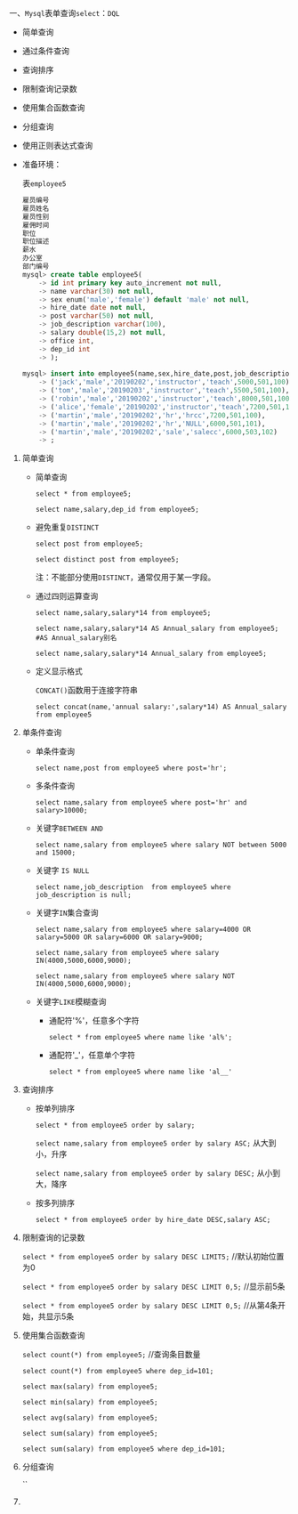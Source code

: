 一、`Mysql`表单查询`select`：`DQL`

- 简单查询

- 通过条件查询

- 查询排序

- 限制查询记录数

- 使用集合函数查询

- 分组查询

- 使用正则表达式查询

  

- 准备环境：

  表`employee5`

  ```sql
  雇员编号
  雇员姓名
  雇员性别
  雇佣时间
  职位
  职位描述
  薪水
  办公室
  部门编号
  mysql> create table employee5(
      -> id int primary key auto_increment not null,
      -> name varchar(30) not null,
      -> sex enum('male','female') default 'male' not null,
      -> hire_date date not null,
      -> post varchar(50) not null,
      -> job_description varchar(100),
      -> salary double(15,2) not null,
      -> office int,
      -> dep_id int
      -> );
      
  mysql> insert into employee5(name,sex,hire_date,post,job_description,salary,office,dep_id) values
      -> ('jack','male','20190202','instructor','teach',5000,501,100),
      -> ('tom','male','20190203','instructor','teach',5500,501,100),
      -> ('robin','male','20190202','instructor','teach',8000,501,100),
      -> ('alice','female','20190202','instructor','teach',7200,501,100),
      -> ('martin','male','20190202','hr','hrcc',7200,501,100),
      -> ('martin','male','20190202','hr','NULL',6000,501,101),
      -> ('martin','male','20190202','sale','salecc',6000,503,102)
      -> ;
  ```

1. 简单查询

   - 简单查询

     `select * from employee5;`

     `select name,salary,dep_id from employee5;`

   - 避免重复`DISTINCT`

     `select post from employee5;`

     `select distinct post from employee5;`

     注：不能部分使用`DISTINCT`，通常仅用于某一字段。

   - 通过四则运算查询

     `select name,salary,salary*14 from employee5;`

     `select name,salary,salary*14 AS Annual_salary from employee5;` `#AS Annual_salary别名`

     `select name,salary,salary*14 Annual_salary from employee5;`

   - 定义显示格式

     `CONCAT()`函数用于连接字符串

     `select concat(name,'annual salary:',salary*14) AS Annual_salary from employee5`

2. 单条件查询

   - 单条件查询

     `select name,post from employee5 where post='hr';`

   - 多条件查询

     `select name,salary from employee5 where post='hr' and salary>10000;`

   - 关键字`BETWEEN AND`

     `select name,salary from employee5 where salary NOT between 5000 and 15000;`

   - 关键字 `IS NULL`

     `select name,job_description  from employee5 where job_description is null;`

   - 关键字`IN`集合查询

     `select name,salary from employee5 where salary=4000 OR salary=5000 OR salary=6000 OR salary=9000;`

     `select name,salary from employee5 where salary IN(4000,5000,6000,9000);`

     `select name,salary from employee5 where salary NOT IN(4000,5000,6000,9000);`

   - 关键字`LIKE`模糊查询

     - 通配符'%'，任意多个字符

       `select * from employee5 where name like 'al%';`

     - 通配符'_'，任意单个字符

       `select * from employee5 where name like 'al__'`

3. 查询排序

   - 按单列排序

     `select * from employee5 order by salary;`

     `select name,salary from employee5 order by salary ASC;`   从大到小，升序

     `select name,salary from employee5 order by salary DESC;`  从小到大，降序

   - 按多列排序

     `select * from employee5 order by hire_date DESC,salary ASC;`

4. 限制查询的记录数

   `select * from employee5 order by salary DESC LIMIT5;` //默认初始位置为0

   `select * from employee5 order by salary DESC LIMIT 0,5;`    //显示前5条

   `select * from employee5 order by salary DESC LIMIT 0,5;`   //从第4条开始，共显示5条

5. 使用集合函数查询

   `select count(*) from employee5;`   //查询条目数量

   `select count(*) from employee5 where dep_id=101;`

   `select max(salary) from employee5;`

   `select min(salary) from employee5;`

   `select avg(salary) from employee5;`

   `select sum(salary) from employee5;`

   `select sum(salary) from employee5 where dep_id=101;`

6. 分组查询

   ``

7. 

